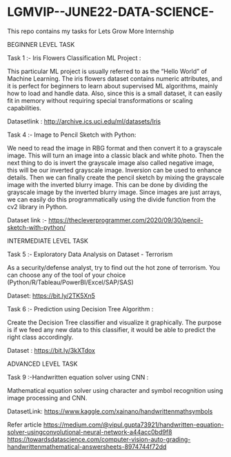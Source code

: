 # LGMVIP--JUNE22-DATA-SCIENCE-
This repo contains my tasks for Lets Grow More Internship 


BEGINNER LEVEL TASK

Task 1 :- Iris Flowers Classification ML Project :

This particular ML project is usually referred to as the “Hello World” of Machine Learning. The iris flowers dataset contains numeric attributes, and it is perfect for beginners to learn about supervised ML algorithms, mainly how to load and handle data.
Also, since this is a small dataset, it can easily fit in memory without requiring special transformations or scaling capabilities.

Datasetlink  : http://archive.ics.uci.edu/ml/datasets/Iris 


Task 4 :- Image to Pencil Sketch with Python:

We need to read the image in RBG format and then convert it to a grayscale image. 
This will turn an image into a classic black and white photo.
Then the next thing to do is invert the grayscale image also called negative image, this will be our inverted grayscale image.
Inversion can be used to enhance details. 
Then we can finally create the pencil sketch by mixing the grayscale image with the inverted blurry image.
This can be done by dividing the grayscale image by the inverted blurry image.
Since images are just arrays, we can easily do this programmatically using the divide function from the cv2 library in Python.

Dataset link :- https://thecleverprogrammer.com/2020/09/30/pencil-sketch-with-python/


INTERMEDIATE LEVEL TASK

Task 5 :- Exploratory Data Analysis on Dataset - Terrorism 

As a security/defense analyst, try to find out the hot zone of terrorism.
You can choose any of the tool of your choice (Python/R/Tableau/PowerBI/Excel/SAP/SAS) 

Dataset: https://bit.ly/2TK5Xn5


Task 6 :- Prediction using Decision Tree  Algorithm :

Create the Decision Tree classifier and visualize it graphically. 
The purpose is if we feed any new data to this classifier, it would be able to  predict the right class accordingly. 

Dataset : https://bit.ly/3kXTdox


ADVANCED LEVEL TASK

Task 9 :-Handwritten equation solver using CNN :

Mathematical equation solver using character and symbol recognition using image processing and CNN. 

DatasetLink: https://www.kaggle.com/xainano/handwrittenmathsymbols 

Refer article
https://medium.com/@vipul.gupta73921/handwritten-equation-solver-usingconvolutional-neural-network-a44acc0bd9f8 https://towardsdatascience.com/computer-vision-auto-grading-handwrittenmathematical-answersheets-8974744f72dd 






